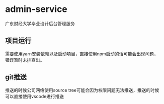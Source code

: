 # admin-service
广东财经大学毕业设计后台管理服务


## 项目运行

需要使用yarn安装依赖以及启动项目，直接使用npm启动的话可能会出现问题，错误暂时未排查出。

## git推送

推送的时候公司网络使用source tree可能会因为权限问题无法推送，推送的时候可以直接使用vscode进行推送